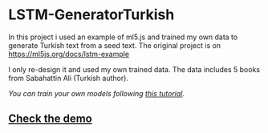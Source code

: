 
# LSTM-GeneratorTurkish
In this project i used an example of ml5.js and trained my own data to generate Turkish text from a seed text.
The original project is on https://ml5js.org/docs/lstm-example

I only re-design it and used my own trained data.
The data includes 5 books from Sabahattin Ali (Turkish author).

*You can train your own models following [this tutorial](https://ml5js.org/docs/training-lstm).*

## [Check the demo](https://dedinededin.github.io/LSTM-turkish-text-generator/)
